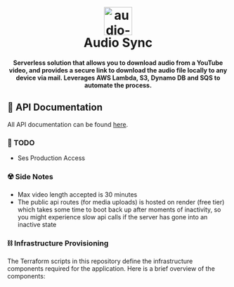<h1 align="center">
  <br>
  <a href="https://github.com/Oluwatunmise-olat"><img width="64" height="64" src="https://img.icons8.com/cotton/64/cloud-refresh.png" alt="audio-sync"/></a>
  <br>
  Audio Sync
  <br>
</h1>

<h4 align="center">Serverless solution that allows you to download audio from a YouTube video, and provides a secure link to download the audio file locally to any device via mail. Leverages AWS Lambda, S3, Dynamo DB and SQS to automate the process.</h4>

## 📇 API Documentation

All API documentation can be found [here](https://documenter.getpostman.com/view/16498899/2s9YypFNsB).

<!-- ## 👷🏽‍♂️ Installation And Usage -->

### 🚧 TODO

- Ses Production Access

### ☢️ Side Notes

- Max video length accepted is 30 minutes
- The public api routes (for media uploads) is hosted on render (free tier) which takes some time to boot back up after moments of inactivity, so you might experience slow api calls if the server has gone into an inactive state

### ⛓️ Infrastructure Provisioning

The Terraform scripts in this repository define the infrastructure components required for the application. Here is a brief overview of the components:

